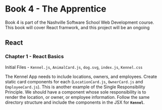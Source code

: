 # Book 4 - The Apprentice

Book 4 is part of the Nashville Software School Web Development course. This book will cover React framwork, and this project will be an ongoing 

## React

### Chapter 1 - React Basics

Initial Files - `Kennel.js`, `AnimalCard.js`, `dog.svg`, `index.js`, `Kennel.css` 

The Kennel App needs to include locations, owners, and employees. Create static card components for each (`LocationCard.js`, `OwnerCard.js` and `EmployeeCard.js`). This is another example of the Single Responsibility Principle. We should have a component whose sole responsibility is to render the location, or owner, or employee information. Follow the same directory structure and include the components in the JSX for **`Kennel`**.